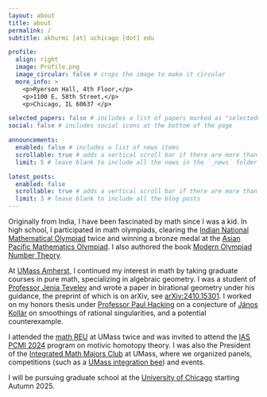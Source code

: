 ```yaml
---
layout: about
title: about
permalink: /
subtitle: akhurmi [at] uchicago [dot] edu

profile:
  align: right
  image: Profile.png 
  image_circular: false # crops the image to make it circular
  more_info: >
    <p>Ryerson Hall, 4th Floor,</p>
    <p>1100 E, 58th Street,</p>
    <p>Chicago, IL 60637 </p>

selected_papers: false # includes a list of papers marked as "selected={true}"
social: false # includes social icons at the bottom of the page

announcements:
  enabled: false # includes a list of news items
  scrollable: true # adds a vertical scroll bar if there are more than 3 news items
  limit: 5 # leave blank to include all the news in the `_news` folder

latest_posts:
  enabled: false 
  scrollable: true # adds a vertical scroll bar if there are more than 3 new posts items
  limit: 3 # leave blank to include all the blog posts
---
```


<!-- ### I am an incoming math graduate student at the University of Chicago, starting Autumn '25. 

### I am interested in algebraic geometry, and my past research was in birational geometry. -->

<!-- Write your biography here. Tell the world about yourself. Link to your favorite [subreddit](http://reddit.com). You can put a picture in, too. The code is already in, just name your picture `prof_pic.jpg` and put it in the `img/` folder.

Put your address / P.O. box / other info right below your picture. You can also disable any of these elements by editing `profile` property of the YAML header of your `_pages/about.md`. Edit `_bibliography/papers.bib` and Jekyll will render your [publications page](/al-folio/publications/) automatically.

Link to your social media connections, too. This theme is set up to use [Font Awesome icons](https://fontawesome.com/) and [Academicons](https://jpswalsh.github.io/academicons/), like the ones below. Add your Facebook, Twitter, LinkedIn, Google Scholar, or just disable all of them. -->

Originally from India, I have been fascinated by math since I was a kid. In high school, I participated in math olympiads, clearing the [Indian National Mathematical Olympiad](https://olympiads.hbcse.tifr.res.in/mathematical-olympiad-2025-2026/) twice and winning a bronze medal at the [Asian Pacific Mathematics Olympiad](https://www.apmo-official.org/). I also authored the book [Modern Olympiad Number Theory](https://www.academia.edu/44512122/Modern_Olympiad_Number_Theory). 

At [UMass Amherst](https://www.umass.edu/), I continued my interest in math by taking graduate courses in pure math, specializing in algebraic geometry. I was a student of [Professor Jenia Tevelev](https://www.umass.edu/mathematics-statistics/about/directory/jenia-tevelev) and wrote a paper in birational geometry under his guidance, the preprint of which is on arXiv, see [arXiv:2410.15301](https://arxiv.org/abs/2410.15301). I worked on my honors thesis under [Professor Paul Hacking](https://www.umass.edu/mathematics-statistics/about/directory/paul-hacking) on a conjecture of [János Kollár](https://web.math.princeton.edu/~kollar/) on smoothings of rational singularities, and a potential counterexample. 

I attended the [math REU](https://sites.google.com/umass.edu/math-stat-reu) at UMass twice and was invited to attend the [IAS PCMI 2024](https://www.ias.edu/pcmi/pcmi-2024-research-program) program on motivic homotopy theory. I was also the President of the [Integrated Math Majors Club](https://umassamherst.campuslabs.com/engage/organization/integratedmathmajors) at UMass, where we organized panels, competitions (such as a [UMass integration bee](https://www.umass.edu/mathematics-statistics/integration-bee)) and events. 

I will be pursuing graduate school at the [University of Chicago](https://www.uchicago.edu/en) starting Autumn 2025.